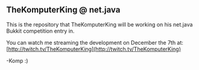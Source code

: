 ## TheKomputerKing @ net.java ##
This is the repository that TheKomputerKing will be working on his net.java Bukkit competition entry in.

You can watch me streaming the development on December the 7th at: [http://twitch.tv/TheKomputerKing](http://twitch.tv/TheKomputerKing)

-Komp :)